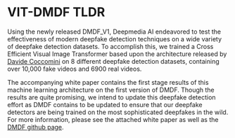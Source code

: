 # VIT-DMDF TLDR

Using the newly released DMDF_V1, Deepmedia AI endeavored to test the effectiveness of modern deepfake detection techniques on a wide variety of deepfake 
detection datasets. To accomplish this, we trained a Cross Efficient Visual Image Transformer based upon the architecture released by [Davide Coccomini](https://github.com/davide-coccomini/Combining-EfficientNet-and-Vision-Transformers-for-Video-Deepfake-Detection) on 
8 different deepfake detection datasets, containing over 10,000 fake videos and 6900 real videos. 

The accompanying white paper contains the first stage results of this machine learning architecture on the first version of DMDF. Though the results are 
quite promising, we intend to update this deepfake detection effort as DMDF contains to be updated to ensure that our deepfake detectors are being trained 
on the most sophisticated deepfakes in the wild. For more information, please see the attached white paper as well as the [DMDF github page](https://github.com/deepmediaAI/DMDF).
